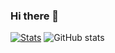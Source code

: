 ### Hi there 👋

[![Stats](https://github-readme-stats.vercel.app/api/wakatime?username=davidnazareno)](https://github.com/anuraghazra/github-readme-stats)
![GitHub stats](https://github-readme-stats.vercel.app/api?username=davidnazareno&theme=dark&show_icons=true)

<!--
**DavidNazareno/DavidNazareno** is a ✨ _special_ ✨ repository because its `README.md` (this file) appears on your GitHub profile.

Here are some ideas to get you started:

- 🔭 I’m currently working on ...
- 🌱 I’m currently learning ...
- 👯 I’m looking to collaborate on ...
- 🤔 I’m looking for help with ...
- 💬 Ask me about ...
- 📫 How to reach me: ...
- 😄 Pronouns: ...
- ⚡ Fun fact: ...
-->
